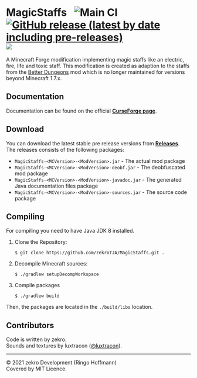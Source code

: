 # MagicStaffs &nbsp; ![Main CI](https://github.com/zekroTJA/MagicStaffs/workflows/Main%20CI/badge.svg) [![GitHub release (latest by date including pre-releases)](https://img.shields.io/github/v/release/zekroTJA/MagicStaffs?include_prereleases)](https://github.com/zekroTJA/MagicStaffs/releases) [![](https://img.shields.io/badge/On-CursForge-9e0cce)](https://www.curseforge.com/minecraft/mc-mods/magicstaffs)

A Minecraft Forge modification implementing magic staffs like an electric, fire, life and toxic staff. This modification is created as adaption to the staffs from the [Better Dungeons](https://www.curseforge.com/minecraft/mc-mods/better-dungeons) mod which is no longer maintained for versions beyond Minecraft 1.7.x.

## Documentation

Documentation can be found on the official [**CurseForge page**](https://www.curseforge.com/minecraft/mc-mods/magicstaffs).

## Download

You can download the latest stable pre release versions from [**Releases**](https://github.com/zekroTJA/MagicStaffs/releases).  
The releases consists of the following packages:  
  - `MagicStaffs-<MCVersion>-<ModVersion>.jar` - The actual mod package
  - `MagicStaffs-<MCVersion>-<ModVersion>-deobf.jar` - The deobfuscated mod package
  - `MagicStaffs-<MCVersion>-<ModVersion>-javadoc.jar` - The generated Java documentation files package
  - `MagicStaffs-<MCVersion>-<ModVersion>-sources.jar` - The source code package
  
## Compiling

For compiling you need to have Java JDK 8 installed.

1. Clone the Repository:  
   ```
   $ git clone https://github.com/zekroTJA/MagicStaffs.git .
   ```
   
2. Decompile Minecraft sources:  
   ```
   $ ./gradlew setupDecompWorkspace
   ```
   
 3. Compile packages  
    ```
    $ ./gradlew build
    ```
    
Then, the packages are located in the `./build/libs` location.

## Contributors

Code is written by zekro.  
Sounds and textures by luxtracon ([@luxtracon](https://twitter.com/luxtracon)).

---

© 2021 zekro Development (Ringo Hoffmann)  
Covered by MIT Licence.
